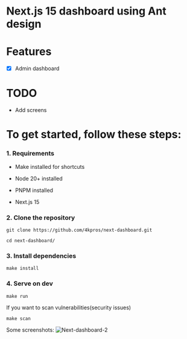 # Next.js 15 dashboard using Ant design


# Features

- [x] Admin dashboard

# TODO

- Add screens

# To get started, follow these steps:

### 1. Requirements

- Make installed for shortcuts

- Node 20+ installed

- PNPM installed

- Next.js 15

### 2. Clone the repository

```
git clone https://github.com/4kpros/next-dashboard.git
```

```
cd next-dashboard/
```

### 3. Install dependencies

```
make install
```

### 4. Serve on dev

```
make run
```

If you want to scan vulnerabilities(security issues)

```
make scan
```

Some screenshots:
![Next-dashboard-2](https://github.com/user-attachments/assets/b16fa71e-6847-4c78-9247-8c3ca62d5f30)

